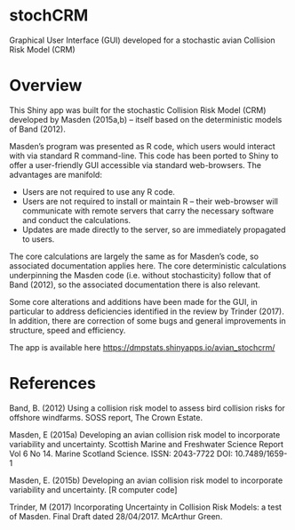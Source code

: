 # stochCRM
Graphical User Interface (GUI) developed for a stochastic avian Collision Risk Model (CRM) 

# Overview
This Shiny app was built for the stochastic Collision Risk Model (CRM) developed by Masden (2015a,b) – itself based on the deterministic models of Band (2012).

Masden’s program was presented as R code, which users would interact with via standard R command-line. This code has been ported to Shiny to offer a user-friendly GUI accessible via standard web-browsers. The advantages are manifold:
  - Users are not required to use any R code.
   - Users are not required to install or maintain R – their web-browser will communicate with remote servers that carry the necessary software and conduct the calculations.
  - Updates are made directly to the server, so are immediately propagated to users.
  
The core calculations are largely the same as for Masden’s code, so associated documentation applies here. The core deterministic calculations underpinning the Masden code (i.e. without stochasticity) follow that of Band (2012), so the associated documentation there is also relevant. 

Some core alterations and additions have been made for the GUI, in particular to address deficiencies identified in the review by Trinder (2017). In addition, there are correction of some bugs and general improvements in structure, speed and efficiency.

The app is available here
https://dmpstats.shinyapps.io/avian_stochcrm/ 





# References
Band, B. (2012) Using a collision risk model to assess bird collision risks for offshore windfarms. SOSS report, The Crown Estate.

Masden, E (2015a) Developing an avian collision risk model to incorporate variability and uncertainty. Scottish Marine and Freshwater Science Report Vol 6 No 14. Marine Scotland Science. ISSN: 2043-7722 DOI: 10.7489/1659-1 

Masden, E. (2015b) Developing an avian collision risk model to incorporate variability and uncertainty. [R computer code]

Trinder, M (2017) Incorporating Uncertainty in Collision Risk Models: a test of Masden. Final Draft dated 28/04/2017. McArthur Green.
